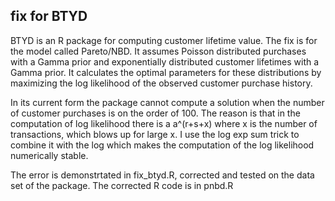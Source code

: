 ## fix for BTYD

BTYD is an R package for computing customer lifetime value. The fix is for the model called Pareto/NBD. It assumes Poisson distributed purchases with a Gamma prior and exponentially distributed customer lifetimes with a Gamma prior. It calculates the optimal parameters for these distributions by maximizing the log likelihood of the observed customer purchase history.

In its current form the package cannot compute a solution when the number of customer purchases is on the order of 100. The reason is that in the computation of log likelihood there is a a^(r+s+x) where x is the number of transactions, which blows up for large x. I use the log exp sum trick to combine it with the log which makes the computation of the log likelihood numerically stable.

The error is demonstrtated in fix_btyd.R, corrected and tested on the data set of the package. The corrected R code is in pnbd.R
